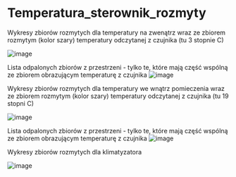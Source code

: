 # Temperatura_sterownik_rozmyty
Wykresy zbiorów rozmytych dla temperatury na zwenątrz wraz ze zbiorem rozmytym (kolor szary) temperatury odczytanej z czujnika (tu 3 stopnie C)

![image](https://github.com/user-attachments/assets/2f8165bd-6753-486c-9f73-e99c283a1b00)

Lista odpalonych zbiorów z przestrzeni - tylko te, które mają część wspólną ze zbiorem obrazującym temperaturę z czujnika ![image](https://github.com/user-attachments/assets/6d0fe1f7-1446-4b87-a98b-7cca4ca4cd52)



Wykresy zbiorów rozmytych dla temperatury we wnątrz pomieczenia wraz ze zbiorem rozmytym (kolor szary) temperatury odczytanej z czujnika (tu 19 stopni C)

![image](https://github.com/user-attachments/assets/d9d7ba3b-2074-45a3-9109-ba98613291e2)

Lista odpalonych zbiorów z przestrzeni - tylko te, które mają część wspólną ze zbiorem obrazującym temperaturę z czujnika
![image](https://github.com/user-attachments/assets/d1c742c1-b682-4a60-8165-0b398347e79d)


Wykresy zbiorów rozmytych dla klimatyzatora

![image](https://github.com/user-attachments/assets/bbaa7b52-b5ed-4c5d-8b05-4e3c3ad1493f)


